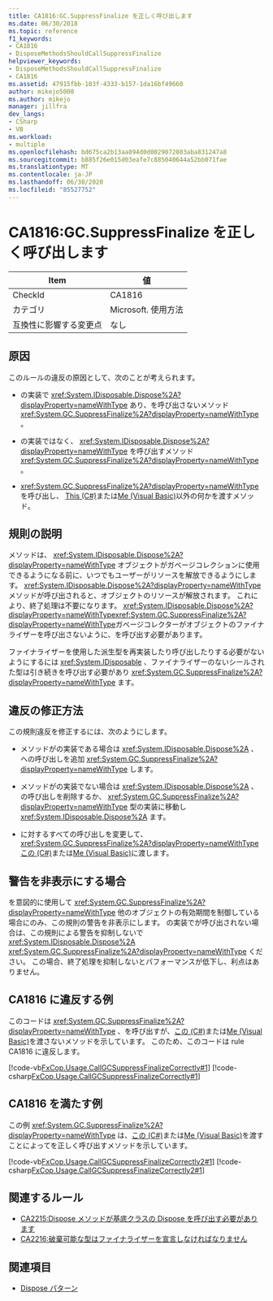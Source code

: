 ```yaml
---
title: CA1816:GC.SuppressFinalize を正しく呼び出します
ms.date: 06/30/2018
ms.topic: reference
f1_keywords:
- CA1816
- DisposeMethodsShouldCallSuppressFinalize
helpviewer_keywords:
- DisposeMethodsShouldCallSuppressFinalize
- CA1816
ms.assetid: 47915fbb-103f-4333-b157-1da16bf49660
author: mikejo5000
ms.author: mikejo
manager: jillfra
dev_langs:
- CSharp
- VB
ms.workload:
- multiple
ms.openlocfilehash: bd675ca2b13aa894d0d0029072803aba831247a8
ms.sourcegitcommit: b885f26e015d03eafe7c885040644a52bb071fae
ms.translationtype: MT
ms.contentlocale: ja-JP
ms.lasthandoff: 06/30/2020
ms.locfileid: "85527752"
---
```

# <a name="ca1816-call-gcsuppressfinalize-correctly"></a>CA1816:GC.SuppressFinalize を正しく呼び出します

|Item|値|
|-|-|
|CheckId|CA1816|
|カテゴリ|Microsoft. 使用方法|
|互換性に影響する変更点|なし|

## <a name="cause"></a>原因

このルールの違反の原因として、次のことが考えられます。

- の実装で <xref:System.IDisposable.Dispose%2A?displayProperty=nameWithType> あり、を呼び出さないメソッド <xref:System.GC.SuppressFinalize%2A?displayProperty=nameWithType> 。

- の実装ではなく、 <xref:System.IDisposable.Dispose%2A?displayProperty=nameWithType> を呼び出すメソッド <xref:System.GC.SuppressFinalize%2A?displayProperty=nameWithType> 。

- <xref:System.GC.SuppressFinalize%2A?displayProperty=nameWithType>を呼び出し、 [This (C#)](/dotnet/csharp/language-reference/keywords/this)または[Me (Visual Basic)](/dotnet/visual-basic/programming-guide/program-structure/me-my-mybase-and-myclass#me)以外の何かを渡すメソッド。

## <a name="rule-description"></a>規則の説明

メソッドは、 <xref:System.IDisposable.Dispose%2A?displayProperty=nameWithType> オブジェクトがガベージコレクションに使用できるようになる前に、いつでもユーザーがリソースを解放できるようにします。 <xref:System.IDisposable.Dispose%2A?displayProperty=nameWithType>メソッドが呼び出されると、オブジェクトのリソースが解放されます。 これにより、終了処理は不要になります。 <xref:System.IDisposable.Dispose%2A?displayProperty=nameWithType><xref:System.GC.SuppressFinalize%2A?displayProperty=nameWithType>ガベージコレクターがオブジェクトのファイナライザーを呼び出さないように、を呼び出す必要があります。

ファイナライザーを使用した派生型を再実装したり呼び出したりする必要がないようにするには <xref:System.IDisposable> 、ファイナライザーのないシールされた型は引き続きを呼び出す必要があり <xref:System.GC.SuppressFinalize%2A?displayProperty=nameWithType> ます。

## <a name="how-to-fix-violations"></a>違反の修正方法

この規則違反を修正するには、次のようにします。

- メソッドがの実装である場合は <xref:System.IDisposable.Dispose%2A> 、への呼び出しを追加 <xref:System.GC.SuppressFinalize%2A?displayProperty=nameWithType> します。

- メソッドがの実装でない場合は <xref:System.IDisposable.Dispose%2A> 、の呼び出しを削除するか、 <xref:System.GC.SuppressFinalize%2A?displayProperty=nameWithType> 型の実装に移動し <xref:System.IDisposable.Dispose%2A> ます。

- に対するすべての呼び出しを変更して、 <xref:System.GC.SuppressFinalize%2A?displayProperty=nameWithType> [この (C#)](/dotnet/csharp/language-reference/keywords/this)または[Me (Visual Basic)](/dotnet/visual-basic/programming-guide/program-structure/me-my-mybase-and-myclass#me)に渡します。

## <a name="when-to-suppress-warnings"></a>警告を非表示にする場合

を意図的に使用して <xref:System.GC.SuppressFinalize%2A?displayProperty=nameWithType> 他のオブジェクトの有効期間を制御している場合にのみ、この規則の警告を非表示にします。 の実装でが呼び出されない場合は、この規則による警告を抑制しないで <xref:System.IDisposable.Dispose%2A> <xref:System.GC.SuppressFinalize%2A?displayProperty=nameWithType> ください。 この場合、終了処理を抑制しないとパフォーマンスが低下し、利点はありません。

## <a name="example-that-violates-ca1816"></a>CA1816 に違反する例

このコードは <xref:System.GC.SuppressFinalize%2A?displayProperty=nameWithType> 、を呼び出すが、[この (C#)](/dotnet/csharp/language-reference/keywords/this)または[Me (Visual Basic)](/dotnet/visual-basic/programming-guide/program-structure/me-my-mybase-and-myclass#me)を渡さないメソッドを示しています。 このため、このコードは rule CA1816 に違反します。

[!code-vb[FxCop.Usage.CallGCSuppressFinalizeCorrectly#1](../code-quality/codesnippet/VisualBasic/ca1816-call-gc-suppressfinalize-correctly_1.vb)]
[!code-csharp[FxCop.Usage.CallGCSuppressFinalizeCorrectly#1](../code-quality/codesnippet/CSharp/ca1816-call-gc-suppressfinalize-correctly_1.cs)]

## <a name="example-that-satisfies-ca1816"></a>CA1816 を満たす例

この例 <xref:System.GC.SuppressFinalize%2A?displayProperty=nameWithType> は、[この (C#)](/dotnet/csharp/language-reference/keywords/this)または[Me (Visual Basic)](/dotnet/visual-basic/programming-guide/program-structure/me-my-mybase-and-myclass#me)を渡すことによってを正しく呼び出すメソッドを示しています。

[!code-vb[FxCop.Usage.CallGCSuppressFinalizeCorrectly2#1](../code-quality/codesnippet/VisualBasic/ca1816-call-gc-suppressfinalize-correctly_2.vb)]
[!code-csharp[FxCop.Usage.CallGCSuppressFinalizeCorrectly2#1](../code-quality/codesnippet/CSharp/ca1816-call-gc-suppressfinalize-correctly_2.cs)]

## <a name="related-rules"></a>関連するルール

- [CA2215:Dispose メソッドが基底クラスの Dispose を呼び出す必要があります](../code-quality/ca2215.md)
- [CA2216:破棄可能な型はファイナライザーを宣言しなければなりません](../code-quality/ca2216.md)

## <a name="see-also"></a>関連項目

- [Dispose パターン](/dotnet/standard/design-guidelines/dispose-pattern)
